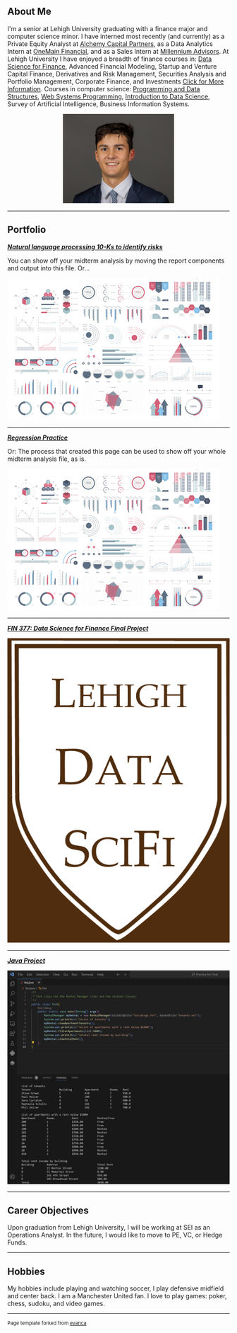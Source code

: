 ## About Me

I'm a senior at Lehigh University graduating with a finance major and computer science minor. I have interned most recently (and currently) as a Private Equity Analyst at [Alchemy Capital Partners](https://www.alchemycappartners.com/), as a Data Analytics Intern at [OneMain Financial](https://www.onemainfinancial.com/), and as a Sales Intern at [Millennium Advisors](https://millenniumadvisors.com/). At Lehigh University I have enjoyed a breadth of finance courses in: [Data Science for Finance](https://ledatascifi.github.io/ledatascifi-2024/content/frontpage.html), Advanced Financial Modeling, Startup and Venture Capital Finance, Derivatives and Risk Management, Securities Analysis and Portfolio Management, Corporate Finance, and Investments [Click for More Information](https://catalog.lehigh.edu/coursesprogramsandcurricula/businessandeconomics/finance/#courseinventory). Courses in computer science: [Programming and Data Structures](https://engineering.lehigh.edu/cse/academics/course-index/cse-17-programming-and-data-structures-3), [Web Systems Programming](https://engineering.lehigh.edu/cse/academics/course-index/cse-264-web-systems-programming-3), [Introduction to Data Science](https://engineering.lehigh.edu/cse/academics/course-index/cse-160-introduction-data-science-3), Survey of Artificial Intelligence, Business Information Systems.

<!-- Upload your own photo and change the path -->

<p style="text-align:center;">
  <img class="img-circle" src="/images/Headshot.jpg" width="50%">
</p>

---

## Portfolio

<!-- You can link to other websites, PDFs in this repo, and other pages in this repo -->

_**[Natural language processing 10-Ks to identify risks](midterm_summary)**_

You can show off your midterm analysis by moving the report components and output into this file. Or...

<img src="images/dummy_thumbnail.jpg?raw=true"/>

---

_**[Regression Practice](Regression_practice)**_

Or: The process that created this page can be used to show off your whole midterm analysis file, as is.

<img src="images/dummy_thumbnail.jpg?raw=true"/>

---

_**[FIN 377: Data Science for Finance Final Project](https://github.com/ZiggyFloydLee/FIN377-FinalProject-Team12)**_

<img src="images/FIN377Logo.png"/>

---

_**[Java Project](/portfolio/Java.zip)**_

<img src="images/JavaProjectScreenshot.png"/>

---

## Career Objectives

Upon graduation from Lehigh University, I will be working at SEI as an Operations Analyst. In the future, I would like to move to PE, VC, or Hedge Funds.

---

## Hobbies

My hobbies include playing and watching soccer, I play defensive midfield and center back. I am a Manchester United fan. I love to play games: poker, chess, sudoku, and video games.

---
<p style="font-size:11px">Page template forked from <a href="https://github.com/evanca/quick-portfolio">evanca</a></p>
<!-- Remove above link if you don't want to attibute -->
